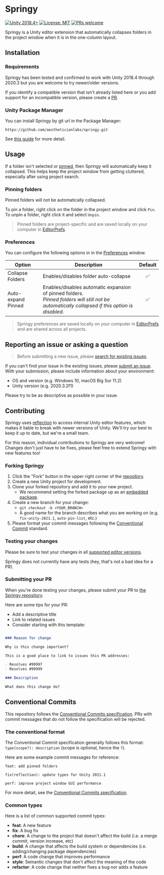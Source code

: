 # Springy

[![Unity 2018.4+](https://img.shields.io/badge/Unity-2018.4+-informational)][1]
[![License: MIT](https://img.shields.io/badge/License-MIT-informational)](LICENSE.md)
[![PRs welcome](https://img.shields.io/badge/PRs-welcome!-brightgreen)](#contributing)

Springy is a Unity editor extension that automatically collapses folders in the
project window when it is in the one-column layout.

## Installation

### Requirements

Springy has been tested and confirmed to work with Unity 2018.4 through 2020.3 
but you are welcome to try newer/older versions.

If you identify a compatible version that isn't already listed here or you 
add support for an incompatible version, please create a [PR](#contributing).

### Unity Package Manager

You can install Springy by git url in the Package Manager:

`https://github.com/aestheticianlabs/springy.git`


See [this guide](https://docs.unity3d.com/Manual/upm-ui-giturl.html) for more detail.

## Usage

If a folder isn't selected or [pinned](#pinning-folders), then Springy will 
automatically keep it collapsed. This helps keep the project window from getting 
cluttered, especially after using project search.

### Pinning folders

Pinned folders will not be automatically collapsed. 

To pin a folder, right click on the folder in the project window and click `Pin`. 
To unpin a folder, right click it and select `Unpin`.

>Pinned folders are project-specific and are saved locally on your computer in 
[EditorPrefs][2].

### Preferences

You can configure the following options in in the 
[Preferences](https://docs.unity3d.com/Manual/Preferences.html) window.

| Option |	Description | Default |
|-|-|:-:|
| Collapse Folders | Enables/disables folder auto-collapse | ✅ |
| Auto-expand Pinned | Enables/disables automatic expansion of pinned folders. <br/> _Pinned folders will still not be automatically collapsed if this option is disabled._ | ✅ |


> Springy preferences are saved locally on your computer in [EditorPrefs][2] 
and are shared across all projects.

## Reporting an issue or asking a question

> Before submitting a new issue, please [search for existing issues][5].

If you can't find your issue in the existing issues, please [submit an issue][5].
With your submission, please include information about your environment:

- OS and version (e.g. Windows 10, macOS Big Sur 11.2)
- Unity version (e.g. 2020.3.2f1)

Please try to be as descriptive as possible in your issue.

## Contributing

Springy uses [reflection](https://docs.microsoft.com/en-us/dotnet/csharp/programming-guide/concepts/reflection) 
to access internal Unity editor features, which makes 
it liable to break with newer versions of Unity. We'll try our best to keep it 
up to date, but we're a small team. 

For this reason, individual contributions to Springy are very welcome!
Changes don't just have to be fixes, please feel free to extend Springy with new
features too!

### Forking Springy

1. Click the "Fork" button in the upper right corner of the [repository][3].
2. Create a new Unity project for development. 
3. Clone your forked repository and add it to your new project. 
	- We recommend setting the forked package up as an [embedded package](https://docs.unity3d.com/Manual/CustomPackages.html#EmbedMe).
4. Create a new branch for your change:
	- `git checkout -b <YOUR_BRANCH>`
	- A good name for the branch describes what you are working on (e.g. `fix-unity-2021.1`, `auto-pin-list`, etc.)
5. Please format your commit messages following the [Conventional Commit](#conventional-commits)
standard.

### Testing your changes

Please be sure to test your changes in all [supported editor versions](#requirements). 

Springy does not currently have any tests (hey, that's not a bad idea for a PR).

### Submitting your PR

When you're done testing your changes, please submit your PR to [the Springy repository][3].

Here are some tips for your PR:

- Add a descriptive title
- Link to related issues
- Consider starting with this template:

```md

### Reason for change

Why is this change important?

This is a good place to link to issues this PR addresses:

- Resolves #99997
- Resolves #99999

### Description

What does this change do?

```

## Conventional Commits

This repository follows the [Conventional Commits specification][4]. 
PRs with commit messages that do not follow the specification will be rejected.

### The conventional format

The Conventional Commit specification generally follows this format: 
`type(scope?): description` (scope is optional, hence the `?`). 

Here are some example commit messages for reference:

`feat: add pinned folders`

`fix(reflection): update types for Unity 2021.1`

`perf: improve project window GUI performance`

For more detail, see the [Conventional Commits specification][4].

### Common types

Here is a list of common supported commit types:

- **feat**: A new feature
- **fix**: A bug fix
- **chore**: A change to the project that doesn't affect the build 
	(i.e. a merge commit, version increase, etc)
- **build**: A change that affects the build system or dependencies 
	(i.e. adding/changing package dependencies)
- **perf**: A code change that improves performance
- **style**: Semantic changes that don't affect the meaning of the code
- **refactor**: A code change that neither fixes a bug nor adds a feature

[1]: https://unity3d.com/get-unity/download
[2]: https://docs.unity3d.com/ScriptReference/EditorPrefs.html
[3]: https://github.com/aestheticianlabs/springy
[5]: https://github.com/aestheticianlabs/springy/issues
[4]: https://www.conventionalcommits.org/en/v1.0.0/